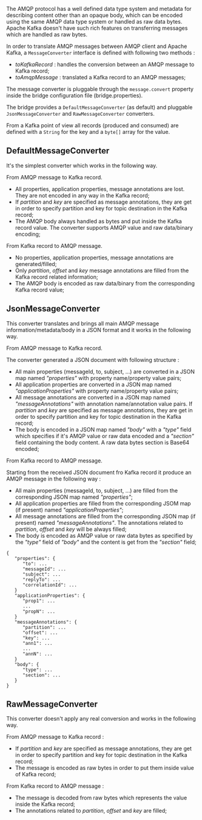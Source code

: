 The AMQP protocol has a well defined data type system and metadata for describing content other than an opaque body, which can be encoded using the same AMQP data type system or handled as raw data bytes.
Apache Kafka doesn't have such rich features on transferring messages which are handled as raw bytes.

In order to translate AMQP messages between AMQP client and Apache Kafka, a `MessageConverter` interface is defined with following two methods :

* _toKafkaRecord_ : handles the conversion between an AMQP message to Kafka record;
* _toAmqpMessage_ : translated a Kafka record to an AMQP messages;

The message converter is pluggable through the `message.convert` property inside the bridge configuration file (bridge.properties).

The bridge provides a `DefaultMessageConverter` (as default) and pluggable `JsonMessageConverter` and `RawMessageConverter` converters.

From a Kafka point of view all records (produced and consumed) are defined with a `String` for the key and a `byte[]` array for the value.

## DefaultMessageConverter

It's the simplest converter which works in the following way.

From AMQP message to Kafka record.

* All properties, application properties, message annotations are lost. They are not encoded in any way in the Kafka record;
* If _partition_ and _key_ are specified as message annotations, they are get in order to specify partition and key for topic destination in the Kafka record;
* The AMQP body always handled as bytes and put inside the Kafka record value. The converter supports AMQP value and raw data/binary encoding;

From Kafka record to AMQP message.

* No properties, application properties, message annotations are generated/filled;
* Only _partition_, _offset_ and _key_ message annotations are filled from the Kafka record related information;
* The AMQP body is encoded as raw data/binary from the corresponding Kafka record value;

## JsonMessageConverter

This converter translates and brings all main AMQP message information/metadata/body in a JSON format and it works in the following way.

From AMQP message to Kafka record.

The converter generated a JSON document with following structure :

* All main properties (messageId, to, subject, ...) are converted in a JSON map named _"properties"_ with property name/property value pairs;
* All application properties are converted in a JSON map named _"applicationProperties"_ with property name/property value pairs;
* All message annotations are converted in a JSON map named _"messageAnnotations"_ with annotation name/annotation value pairs. If _partition_ and _key_ are specified as message annotations, they are get in order to specify partition and key for topic destination in the Kafka record;
* The body is encoded in a JSON map named _"body"_ with a _"type"_ field which specifies if it's AMQP value or raw data encoded and a _"section"_ field containing the body content. A raw data bytes section is Base64 encoded;

From Kafka record to AMQP message.

Starting from the received JSON document fro Kafka record it produce an AMQP message in the following way :

* All main properties (messageId, to, subject, ...) are filled from the corresponding JSON map named _"properties"_;
* All application properties are filled from the corresponding JSOM map (if present) named _"applicationProperties"_;
* All message annotations are filled from the corresponding JSON map (if present) named _"messageAnnotations"_. The annotations related to _partition_, _offset_ and _key_ will be always filled;
* The body is encoded as AMQP value or raw data bytes as specified by the _"type"_ field of _"body"_ and the content is get from the _"section"_ field;

```
{
   "properties": {
      "to": ...
      "messageId": ...
      "subject": ...
      "replyTo": ...
      "correlationId": ...
   }
   "applicationProperties": {
      "prop1": ...
      ...
      "propN": ...
   }
   "messageAnnotations": {
      "partition": ...
      "offset": ...
      "key": ...
      "ann1": ...
      ...
      "annN": ...
   }
   "body": {
      "type": ...
      "section": ...
   }
}

```

## RawMessageConverter

This converter doesn't apply any real conversion and works in the following way.

From AMQP message to Kafka record :

* If _partition_ and _key_ are specified as message annotations, they are get in order to specify partition and key for topic destination in the Kafka record;
* The message is encoded as raw bytes in order to put them inside value of Kafka record;

From Kafka record to AMQP message :

* The message is decoded from raw bytes which represents the value inside the Kafka record;
* The annotations related to _partition_, _offset_ and _key_ are filled;


